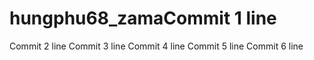 # hungphu68_zamaCommit 1 line
Commit 2 line
Commit 3 line
Commit 4 line
Commit 5 line
Commit 6 line
